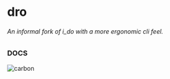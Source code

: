 # dro
###### An informal fork of i_do with a more ergonomic cli feel.




### DOCS
![carbon](https://user-images.githubusercontent.com/58119759/199929774-af71eb4d-4b91-407c-a728-e00a49117532.png)
